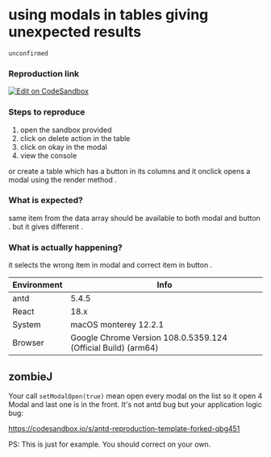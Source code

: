 # using modals in tables giving unexpected results

`unconfirmed`

### Reproduction link

[![Edit on CodeSandbox](https://codesandbox.io/static/img/play-codesandbox.svg)](https://codesandbox.io/s/antd-reproduction-template-forked-78dev8?file=/index.js)

### Steps to reproduce

1. open the sandbox provided
2. click on delete action in the table
3. click on okay in the modal
4. view the console

or
create a table which has a button in its columns and it onclick opens a modal using the render method .

### What is expected?

same item from the data array should be available to both modal and button . but it gives different .

### What is actually happening?

it selects the wrong item in modal and correct item in button .

| Environment | Info                                                          |
| ----------- | ------------------------------------------------------------- |
| antd        | 5.4.5                                                         |
| React       | 18.x                                                          |
| System      | macOS monterey 12.2.1                                         |
| Browser     | Google Chrome Version 108.0.5359.124 (Official Build) (arm64) |

<!-- generated by ant-design-issue-helper. DO NOT REMOVE -->

## zombieJ

Your call `setModalOpen(true)` mean open every modal on the list so it open 4 Modal and last one is in the front. It's not antd bug but your application logic bug:

https://codesandbox.io/s/antd-reproduction-template-forked-qbg451

PS: This is just for example. You should correct on your own.

